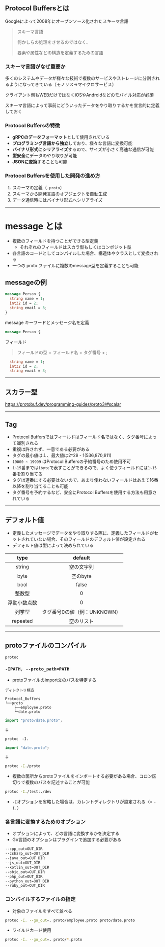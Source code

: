 ## Protocol Buffersとは

Googleによって2008年にオープンソース化されたスキーマ言語

> スキーマ言語
> 
> 何かしらの処理をさせるのではなく、
> 
> 要素や属性などの構造を定義するための言語

### スキーマ言語がなぜ重要か
多くのシステムやデータが様々な技術で複数のサービスやストレージに分割されるようになってきている（モノリス→マイクロサービス）

クライアント側もWEBだけではなくiOSやAndroidなどのモバイル対応が必須

スキーマ言語によって事前にどういったデータをやり取りするかを宣言的に定義しておく

### Protocol Buffersの特徴

- **gRPCのデータフォーマット**として使用されている
- **プログラミング言語から独立**しており、様々な言語に変換可能
- **バイナリ形式にシリアライズ**するので、サイズが小さく高速な通信が可能
- **型安全**にデータのやり取りが可能
- **JSONに変換**することも可能

### Protocol Buffersを使用した開発の進め方

1. スキーマの定義（`.proto`）
1. スキーマから開発言語のオブジェクトを自動生成
1. データ通信時にはバイナリ形式へシリアライズ

---

# message とは
- 複数のフィールドを持つことができる型定義
  - それぞれのフィールドはスカラ型もしくはコンポジット型
- 各言語のコードとしてコンパイルした場合、構造体やクラスとして変換される
- 一つの proto ファイルに複数のmessage型を定義することも可能

## messageの例
```proto
message Person {
  string name = 1;
  int32 id = 2;
  string email = 3;
}
```

message キーワードとメッセージ名を定義
```proto
message Person {
```

フィールド
> フィールドの型 + フィールド名 + タグ番号 + ;
```proto
  string name = 1;
  int32 id = 2;
  string email = 3;
```

---

## スカラー型

https://protobuf.dev/programming-guides/proto3/#scalar

---

## Tag
- Protocol Buffersではフィールドはフィールド名ではなく、タグ番号によって識別される
- 重複は許されず、一意である必要がある
- タグの最小値は１、最大値は2^29 - 1(536,870,911)
- `19000 ~ 19999` はProtocol Buffersの予約番号のため使用不可
- `1~15`番までは`1byte`で表すことができるので、よく使うフィールドには`1~15`番を割り当てる
- タグは連番にする必要はないので、あまり使わないフィールドはあえて16番以降を割り当てることも可能
- タグ番号を予約するなど、安全にProtocol Buffersを使用する方法も用意されている

--- 

## デフォルト値
- 定義したメッセージでデータをやり取りする際に、定義したフィールドがセットされていない場合、そのフィールドのデフォルト値が設定される
- デフォルト値は型によって決められている

| type | default |
| :--: | :--: | 
| string | 空の文字列 |
| byte | 空のbyte |
| bool | false |
| 整数型 | 0 |
| 浮動小数点数 | 0 |
| 列挙型 | タグ番号0の値（例：UNKNOWN） |
| repeated | 空のリスト |

---

## protoファイルのコンパイル

```zsh
protoc
```

### `-IPATH, --proto_path=PATH`
- protoファイルのimport文のパスを特定する

```
ディレクトリ構造

Protocol_Buffers
└──proto
    ├──employee.proto
    └─date.proto

```

```proto
import "proto/date.proto";
```
↓
```zsh
protoc　-I.
```

```proto
import "date.proto";
```
↓
```zsh
protoc -I./proto
```

- 複数の箇所からprotoファイルをインポートする必要がある場合、コロン区切りで複数のパスを記述することが可能

```zsh
protoc -I./test:./dev
```

- `-I`オプションを省略した場合は、カレントディレクトリが設定される（= `-I.`）

### 各言語に変換するためのオプション
- オプションによって、どの言語に変換するかを決定する
- Go言語のオプションはプラグインで追加する必要がある

```zsh
--cpp_out=OUT_DIR
--csharp_out=OUT_DIR
--java_out=OUT_DIR
--js_out=OUT_DIR
--kotlin_out=OUT_DIR
--objc_out=OUT_DIR
--php_out=OUT_DIR
--python_out=OUT_DIR
--ruby_out=OUT_DIR
```

### コンパイルするファイルの指定

- 対象のファイルをすべて並べる

```zsh
protoc -I. --go_out=. proto/employee.proto proto/date.proto
```

- ワイルドカード使用

```zsh
protoc -I. --go_out=. proto/*.proto
```
